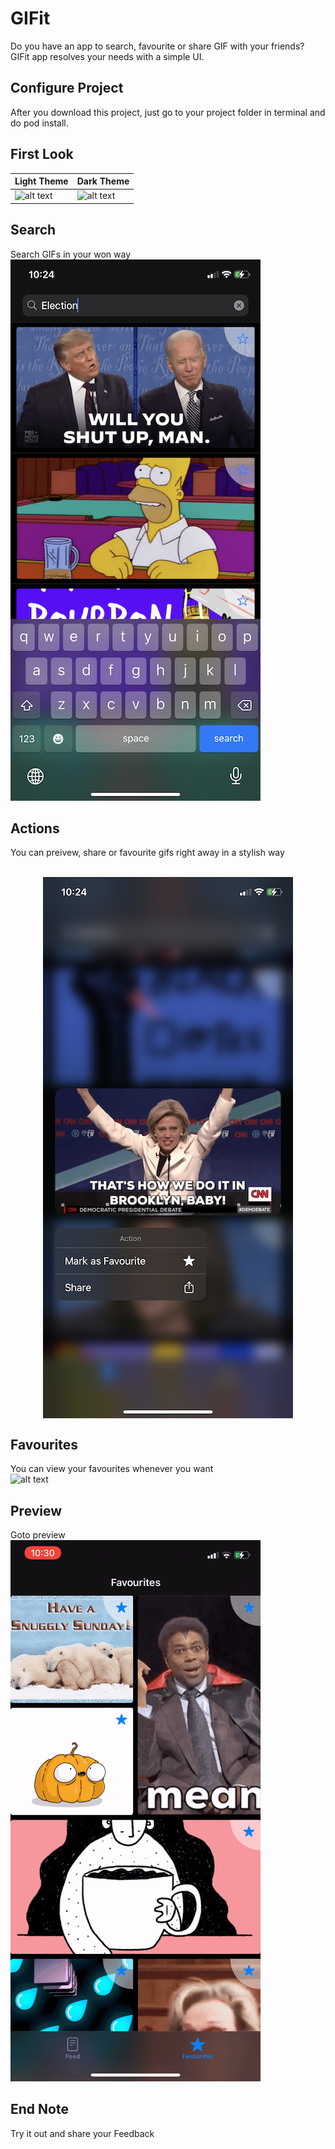 # GIFit 

Do you have an app to search, favourite or share GIF with your friends? GIFit app resolves your needs with a simple UI. 

## Configure Project

After you download this project, just go to your project folder in terminal and do pod install.

## First Look

| Light Theme  | Dark Theme |
| ------------- | ------------- |
| ![alt text](IMG_5807.PNG)  |  ![alt text](IMG_5808.PNG)|


## Search
Search GIFs in your won way<br>
![alt text](IMG_5809.PNG)

## Actions
You can preivew, share or favourite gifs right away in a stylish way <br>
<p align="center">
    </br>
    <img src="IMG_5810.PNG" align="center" />
</p>

## Favourites
You can view your favourites whenever you want <br>
![alt text](IMG_5811.PNG)

## Preview
Goto preview <br>
![alt text](preview.gif)

## End Note
Try it out and share your Feedback
